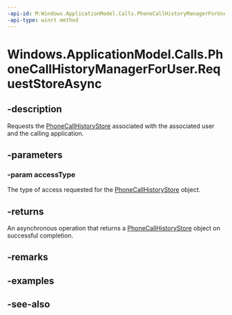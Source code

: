 ----api-id: M:Windows.ApplicationModel.Calls.PhoneCallHistoryManagerForUser.RequestStoreAsync(Windows.ApplicationModel.Calls.PhoneCallHistoryStoreAccessType)
-api-type: winrt method
---<!-- Method syntaxpublic Windows.Foundation.IAsyncOperation<Windows.ApplicationModel.Calls.PhoneCallHistoryStore> RequestStoreAsync(Windows.ApplicationModel.Calls.PhoneCallHistoryStoreAccessType accessType)--># Windows.ApplicationModel.Calls.PhoneCallHistoryManagerForUser.RequestStoreAsync## -descriptionRequests the [PhoneCallHistoryStore](phonecallhistorystore.md) associated with the associated user and the calling application.## -parameters### -param accessTypeThe type of access requested for the [PhoneCallHistoryStore](phonecallhistorystore.md) object.## -returnsAn asynchronous operation that returns a [PhoneCallHistoryStore](phonecallhistorystore.md) object on successful completion.## -remarks## -examples## -see-also